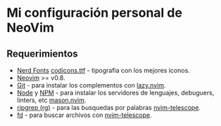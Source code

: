 # Mi configuración personal de NeoVim
## Requerimientos

- [Nerd Fonts](https://www.nerdfonts.com/)  [codicons.ttf](https://github.com/microsoft/vscode-codicons) - tipografia con los mejores iconos.
- [Neovim](https://neovim.io/) >= v0.8.
- [Git](https://git-scm.com/) - para instalar los complementos con [lazy.nvim](https://github.com/folke/lazy.nvim).
- [Node](https://nodejs.org/) y [NPM](https://www.npmjs.com/package/npm) - para instalar los servidores de lenguajes, debuguers, linters, etc [mason.nvim](https://github.com/williamboman/mason.nvim).
- [ripgrep (rg)](https://github.com/BurntSushi/ripgrep) - para las busquedas por palabras [nvim-telescope](https://github.com/nvim-telescope/telescope.nvim).
- [fd](https://github.com/sharkdp/fd) - para buscar archivos con [nvim-telescope](https://github.com/nvim-telescope/telescope.nvim).

